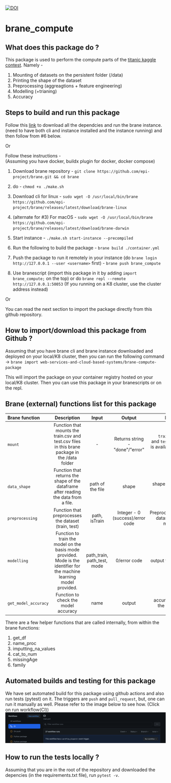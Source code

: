 [![DOI](https://zenodo.org/badge/DOI/10.5281/zenodo.6612509.svg)](https://doi.org/10.5281/zenodo.6612509)

# brane_compute

## What does this package do ? 
This package is used to perform the compute parts of the [titanic kaggle contest](https://www.kaggle.com/competitions/titanic). Namely -   
1. Mounting of datasets on the persistent folder (/data)
2. Printing the shape of the dataset
3. Preprocessing (aggreagtions + feature engineering)
4. Modelling (+trianing)
5. Accuracy 


## Steps to build and run this package 
Follow this [link](https://wiki.enablingpersonalizedinterventions.nl/admins/installation/get-binaries.html) to download all the dependcies and run the brane instance. (need to have both cli and instance installed and the instance running) and then follow from #6 below.

Or  

Follow these instructions -  
(Assuming you have docker, buildx plugin for docker, docker compose)
1. Download brane repository -  `git clone https://github.com/epi-project/brane.git && cd brane`
2. do - `chmod +x ./make.sh`
3. Download cli for linux - 
`sudo wget -O /usr/local/bin/brane https://github.com/epi-project/brane/releases/latest/download/brane-linux`
  
4. (alternate for #3) For macOS - 
`sudo wget -O /usr/local/bin/brane https://github.com/epi-project/brane/releases/latest/download/brane-darwin`

5. Start instance - `./make.sh start-instance --precompiled`
   
6. Run the following to build the package - `brane build ./container.yml`

7. Push the package to run it remotely in your instance (do `brane login http://127.0.0.1 --user <username>` first) - `brane push brane_compute`

8. Use branescript (import this package in it by adding `import brane_compute;` on the top) or do `brane repl --remote http://127.0.0.1:50053` (If you running on a K8 cluster, use the cluster address instead)

Or 

You can read the next section to import the package directly from this github repository. 

## How to import/download this package from Github ?
Assuming that you have brane cli and brane instance downloaded and deployed on your local/K8 cluster, then you can run the following command -> `brane import web-services-and-cloud-based-systems/brane-compute-package`

This will import the package on your container registry hosted on your local/K8 cluster. Then you can use this package in your branescripts or on the repl. 


## Brane (external) functions list for this package

| Brane function      | Description | Input   | Output | Result
| :---        |    :----:   |          :----: |:----:| ---:|
|`mount`|Function that mounts the train.csv and test.csv files in this brane package in the /data folder|-|Returns string - "done"/"error"|`train.csv` and `test.csv` is available in /data|
| `data_shape`      | Function that returns the shape of the dataframe after reading the data from a file.       | path of the file   | shape|shape of the data|
| `preprocessing`   | Function that preprocesses the dataset (train, test)        | path, isTrain      |Integer - 0 (success)/error code|Preprocesses dataset for models|
|`modelling`|Function to train the model on the basis mode provided. Mode is the identifier for the machine learning model provided. |path_train, path_test, mode|0/error code|output vector|
| `get_model_accuracy`      | Function to check the model accuracy      | name   | output|accuracy pf the model|

There are a few helper functions that are called internally, from within the brane functions:  
1. get_df
2. name_proc
3. imputting_na_values
4. cat_to_num
5. missingAge
6. family

## Automated builds and testing for this package

We have set automated build for this package using github actions and also run tests (pytest) on it. The triggers are `push` and `pull_request`, but, one can run it manually as well. Please refer to the image below to see how. (Click on run workflow(CI))
![](./workflow.png)

## How to run the tests locally ?
Assuming that you are in the root of the repository and downloaded the depencies (in the requirements.txt file), run `pytest -v`.


 
